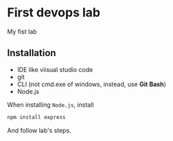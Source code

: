 # First devops lab

My fist lab

## Installation
- IDE like viisual studio code
- git
- CLI (not cmd.exe of windows, instead, use **Git Bash**)
- Node.js

When installing `Node.js`, install 
```bash
npm install express
```
And follow lab's steps.